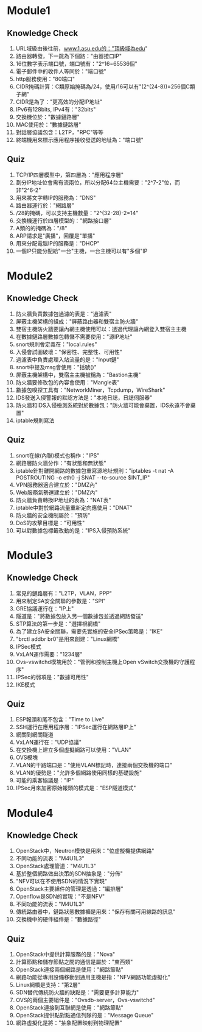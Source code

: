 # Module1
## Knowledge Check
1. URL域級由後往前，www.1.asu.edu的："頂級域為edu"
2. 路由器轉發，下一跳為下個路："由器接口IP"
3. 16位數字表示端口號，端口號有："2^16=65536個"
4. 電子郵件中的收件人等同於："端口號"
5. http服務使用："80端口"
6. CIDR掩碼計算：C類原始掩碼為/24，使用/16可以有"(2^(24-8))=256個C類子網"
7. CIDR是為了："更高效的分配IP地址"
8. IPv6有128bits, IPv4有："32bits"
9. 交換機位於："數據鏈路層"
10. MAC使用於："數據鏈路層"
11. 對話層協議包含：L2TP，"RPC"等等
12. 終端機用來標示應用程序接收發送的地址為："端口號"
## Quiz
1. TCP/IP四層模型中，第四層為："應用程序層"
2. 劃分IP地址位會需有流兩位，所以分配64台主機需要："2^7-2"位，而非"2^6-2"
3. 用來將文字轉IP的服務為："DNS"
4. 路由器運行於："網路層"
5. /28的掩碼，可以支持主機數量："2^(32-28)-2=14"
6. 交換機運行於四層模型的："網路接口層"
7. A類的的掩碼為："/8"
8. ARP請求是"廣播"，回覆是"單播"
9. 用來分配電腦IP的服務是："DHCP"
10. 一個IP只能分配給"一台"主機，一台主機可以有"多個"IP


# Module2
## Knowledge Check
1. 防火牆負責數據包過濾的表是："過濾表"
2. 屏蔽主機架構的組成："屏蔽路由器和雙宿主防火牆"
3. 雙宿主機防火牆要讓內網主機使用可以：透過代理讓內網登入雙宿主主機
4. 在數據鏈路層數據包轉儲不需要使用："源IP地址"
5. snort規則會定義在："local.rules"
6. 入侵會試圖破壞："保密性、完整性、可用性"
7. 過濾表中負責處理入站流量的是："Input鏈"
8. snort中提及msg會使用："括號()"
9. 屏蔽主機架構中，雙宿主主機被稱為："Bastion主機"
10. 防火牆要修改包的內容會使用："Mangle表"
11. 數據包嗅探工具有："NetworkMiner，Tcpdump，WireShark"
12. IDS發送入侵警報的默認方法是："本地日誌，日誌伺服器"
13. 防火牆和IDS入侵檢測系統對於數據包："防火牆可能會棄置，IDS永遠不會棄置"
14. iptable規則寫法
## Quiz
1. snort在線(內聯)模式也稱作："IPS"
2. 網路層防火牆分作："有狀態和無狀態"
3. iptable針對離開網路的數據包重寫源地址規則："iptables -t nat -A POSTROUTING -o eth0 -j SNAT --to-source $INT_IP"
4. VPN服務器適合建立於："DMZ內"
5. Web服務氣勢還建立於："DMZ內"
6. 防火牆負責轉換IP地址的表為："NAT表"
7. iptable中對於網路流量重新定向應使用："DNAT"
8. 防火牆的安全機制屬於："預防"
9. DoS的攻擊目標是："可用性"
10. 可以對數據包標籤改動的是："IPS入侵預防系統"


# Module3
## Knowledge Check
1. 常見的鏈路層有："L2TP，VLAN，PPP"
2. 用來制定SA安全關聯的參數是："SPI"
3. GRE協議運行在："IP上"
4. 隧道是："將數據包放入另一個數據包並透過網路發送"
5. STP算法的第一步是："選擇根網橋"
6. 為了建立SA安全關聯，需要先實施的安全IPSec策略是："IKE"
7. "brctl addbr br0"是用來創建："Linux網橋"
8. IPSec模式
9. VxLAN運作需要："1234層"
10. Ovs-vswitchd模塊用於："管例和控制主機上Open vSwitch交換機的守護程序"
11. IPSec的弱項是："數據可用性"
12. IKE模式
## Quiz
1. ESP報頭和尾不包含："Time to Live"
2. SSH運行在應用程序層："IPSec運行在網路層IP上"
3. 網關到網關隧道
4. VxLAN運行在："UDP協議"
5. 在交換機上建立多個虛擬網路可以使用："VLAN"
6. OVS模塊
7. VLAN的干路端口是："使用VLAN標記時，連接兩個交換機的端口"
8. VLAN的優勢是："允許多個網路使用同樣的基礎設施"
9. 可能的乘客協議是："IP"
10. IPSec月來加密原始報頭的模式是："ESP隧道模式"


# Module4
## Knowledge Check
1. OpenStack中，Neutron模快是用來："位虛擬機提供網路"
2. 不同功能的流表："M4U1L3"
3. OpenStack處理管道："M4U1L3"
4. 基於整個網路做出決策的SDN抽象是："分佈"
5. "NFV可以在不使用SDN的情況下實現"
6. OpenStack主要組件的管理是透過："編排層"
7. Openflow是SDN的實現："不是NFV"
8. 不同功能的流表："M4U1L3"
9. 傳統路由器中，鏈路狀態數據褲是用來："保存有關可用線路的訊息"
10. 交換機中的硬件組件是："數據路徑"
## Quiz
1. OpenStack中提供計算服務的是："Nova"
2. 計算節點和儲存節點之間的通信是屬於："東西類"
3. OpenStack連接兩個網路是使用："網路節點"
4. 網路功能從專用設備移動到通用主機是指："NFV網路功能虛擬化"
5. Linux網橋是支持："第2層"
6. SDN替代傳統防火牆的缺點是："需要更多計算能力"
7. OVS的兩個主要組件是："Ovsdb-server，Ovs-vswitchd"
8. OpenStack連接到互聯網是使用："網路節點"
9. OpenStack提供點對點通信列隊的是："Message Queue"
10. 網路虛擬化是將："抽象配置映射到物理配置"
